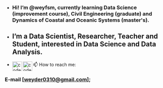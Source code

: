 - ### Hi! I’m @weyfsm, currently learning Data Science (improvement course), Civil Engineering (graduate) and Dynamics of Coastal and Oceanic Systems (master's). 
- ## I’m a Data Scientist, Researcher, Teacher and Student, interested in Data Science and Data Analysis.
- 📫 How to reach me: 
[<img align="left" alt="codeSTACKr | LinkedIn" width="30px" src="https://cdn.jsdelivr.net/npm/simple-icons@v3/icons/linkedin.svg" />][linkedin]
[<img align="left" alt="codeSTACKr | Instagram" width="30px" src="https://cdn.jsdelivr.net/npm/simple-icons@v3/icons/instagram.svg" />][instagram]

### E-mail [weyder0310@gmail.com]; 

<br />
<br />

[linkedin]: https://www.linkedin.com/in/weyder-freire-7876a81aa/
[instagram]: https://www.instagram.com/weyfsm/


